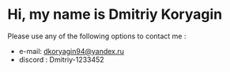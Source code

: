 # Hi, my name is Dmitriy Koryagin
Please use any of the following options to contact me :
* e-mail: dkoryagin94@yandex.ru
* discord : Dmitriy-1233452